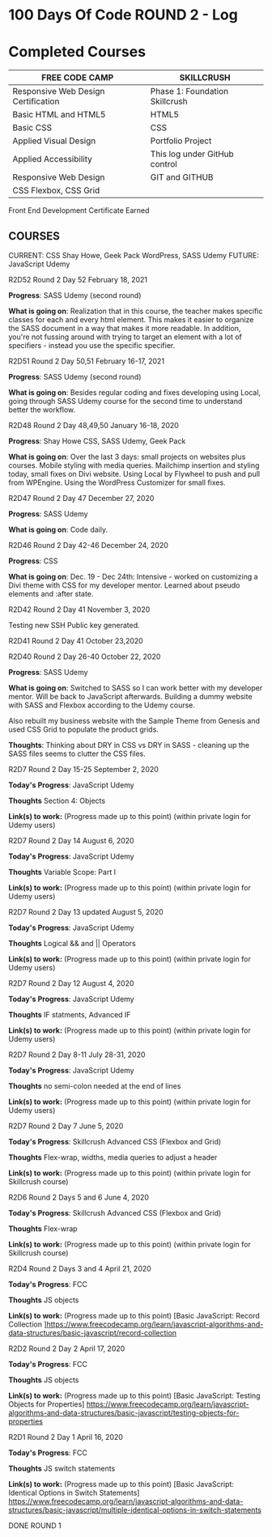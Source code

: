 # 100 Days Of Code ROUND 2 - Log

# Completed Courses #
FREE CODE CAMP  | SKILLCRUSH
------------- | -------------
Responsive Web Design Certification  | Phase 1: Foundation Skillcrush
Basic HTML and HTML5  | HTML5 
Basic CSS  | CSS
Applied Visual Design  | Portfolio Project
Applied Accessibility  | This log under GitHub control
Responsive Web Design  | GIT and GITHUB
CSS Flexbox, CSS Grid   | 
Front End Development Certificate Earned 

COURSES
-------------
CURRENT: CSS Shay Howe, Geek Pack WordPress, SASS Udemy
FUTURE: JavaScript Udemy

R2D52 Round 2 Day 52 February 18, 2021

**Progress**: SASS Udemy (second round)

**What is going on**: Realization that in this course, the teacher makes specific classes for each and every html element. This makes it easier to organize the SASS document in a way that makes it more readable. In addition, you're not fussing around with trying to target an element with a lot of specifiers - instead you use the specific specifier.

R2D51 Round 2 Day 50,51 February 16-17, 2021

**Progress**: SASS Udemy (second round)

**What is going on**: Besides regular coding and fixes developing using Local, going through SASS Udemy course for the second time to understand better the workflow.

R2D48 Round 2 Day 48,49,50 January 16-18, 2020

**Progress**: Shay Howe CSS, SASS Udemy, Geek Pack

**What is going on**: Over the last 3 days: small projects on websites plus courses. Mobile styling with media queries. Mailchimp insertion and styling today, small fixes on Divi website. Using Local by Flywheel to push and pull from WPEngine. Using the WordPress Customizer for small fixes.

R2D47 Round 2 Day 47 December 27, 2020

**Progress**: SASS Udemy

**What is going on**: Code daily. 

R2D46 Round 2 Day 42-46 December 24, 2020

**Progress**: CSS

**What is going on**: Dec. 19 - Dec 24th: Intensive - worked on customizing a Divi theme with CSS for my developer mentor. Learned about pseudo elements and :after state. 

R2D42 Round 2 Day 41 November 3, 2020

Testing new SSH Public key generated.

R2D41 Round 2 Day 41 October 23,2020

R2D40 Round 2 Day 26-40 October 22, 2020

**Progress**: SASS Udemy

**What is going on**: Switched to SASS so I can work better with my developer mentor. Will be back to JavaScript afterwards. Building a dummy website with SASS and Flexbox according to the Udemy course.

Also rebuilt my business website with the Sample Theme from Genesis and used CSS Grid to populate the product grids. 

**Thoughts**: Thinking about DRY in CSS vs DRY in SASS - cleaning up the SASS files seems to clutter the CSS files. 


R2D7 Round 2 Day 15-25 September 2, 2020

**Today's Progress**:  JavaScript Udemy

**Thoughts** Section 4: Objects

**Link(s) to work:** (Progress made up to this point)
(within private login for Udemy users)

R2D7 Round 2 Day 14 August 6, 2020

**Today's Progress**:  JavaScript Udemy

**Thoughts** Variable Scope: Part I

**Link(s) to work:** (Progress made up to this point)
(within private login for Udemy users)

R2D7 Round 2 Day 13 updated August 5, 2020

**Today's Progress**:  JavaScript Udemy

**Thoughts** Logical && and || Operators

**Link(s) to work:** (Progress made up to this point)
(within private login for Udemy users)

R2D7 Round 2 Day 12 August 4, 2020

**Today's Progress**:  JavaScript Udemy

**Thoughts** IF statments, Advanced IF

**Link(s) to work:** (Progress made up to this point)
(within private login for Udemy users)

R2D7 Round 2 Day 8-11 July 28-31, 2020

**Today's Progress**:  JavaScript Udemy

**Thoughts** no semi-colon needed at the end of lines

**Link(s) to work:** (Progress made up to this point)
(within private login for Udemy users)

R2D7 Round 2 Day 7 June 5, 2020

**Today's Progress**:  Skillcrush Advanced CSS (Flexbox and Grid)

**Thoughts** Flex-wrap, widths, media queries to adjust a header

**Link(s) to work:** (Progress made up to this point)
(within private login for Skillcrush course)

R2D6 Round 2 Days 5 and 6 June 4, 2020

**Today's Progress**:  Skillcrush Advanced CSS (Flexbox and Grid)

**Thoughts** Flex-wrap

**Link(s) to work:** (Progress made up to this point)
(within private login for Skillcrush course)

R2D4 Round 2 Days 3 and 4 April 21, 2020

**Today's Progress**:  FCC

**Thoughts** JS objects

**Link(s) to work:** (Progress made up to this point)
[Basic JavaScript: Record Collection
]https://www.freecodecamp.org/learn/javascript-algorithms-and-data-structures/basic-javascript/record-collection

R2D2 Round 2 Day 2 April 17, 2020

**Today's Progress**:  FCC

**Thoughts** JS objects

**Link(s) to work:** (Progress made up to this point)
[Basic JavaScript: Testing Objects for Properties]
https://www.freecodecamp.org/learn/javascript-algorithms-and-data-structures/basic-javascript/testing-objects-for-properties

R2D1 Round 2 Day 1 April 16, 2020

**Today's Progress**:  FCC

**Thoughts** JS switch statements

**Link(s) to work:** (Progress made up to this point)
[Basic JavaScript: Identical Options in Switch Statements]
https://www.freecodecamp.org/learn/javascript-algorithms-and-data-structures/basic-javascript/multiple-identical-options-in-switch-statements

DONE ROUND 1

